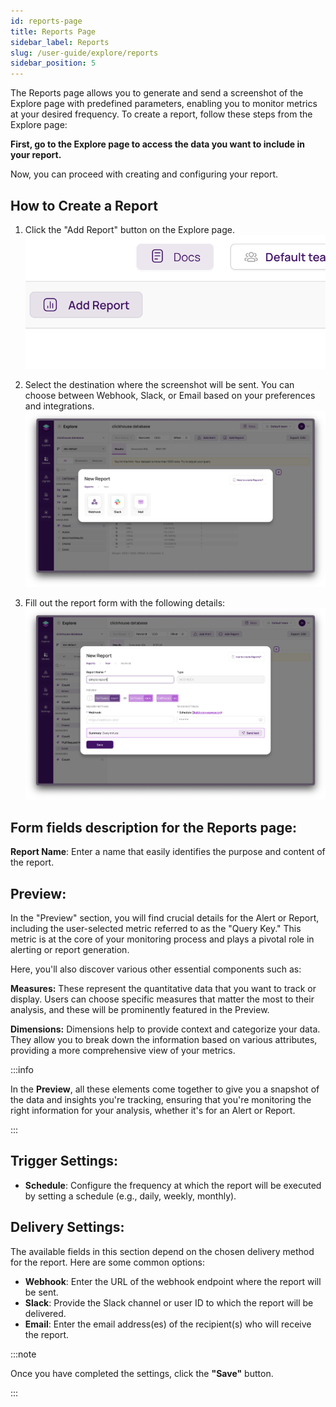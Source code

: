 ```yaml
---
id: reports-page
title: Reports Page
sidebar_label: Reports
slug: /user-guide/explore/reports
sidebar_position: 5
---
```


The Reports page allows you to generate and send a screenshot of the Explore page with predefined parameters, enabling you to monitor metrics at your desired frequency. To create a report, follow these steps from the Explore page:

**First, go to the Explore page to access the data you want to include in your report.**

Now, you can proceed with creating and configuring your report.

## How to Create a Report

1. Click the "Add Report" button on the Explore page.
![Reports Page](/docs/img/report1.png)

1. Select the destination where the screenshot will be sent. You can choose between Webhook, Slack, or Email based on your preferences and integrations.
![Reports Destination](/docs/img/report-new.png)

1. Fill out the report form with the following details:
![Reports Form](/docs/img/report3.png)

## Form fields description for the Reports page:

**Report Name**: Enter a name that easily identifies the purpose and content of the report.


  ## Preview:

  In the "Preview" section, you will find crucial details for the Alert or Report, including the user-selected metric referred to as the "Query Key." This metric is at the core of your monitoring process and plays a pivotal role in alerting or report generation.

  Here, you'll also discover various other essential components such as:

  **Measures:** These represent the quantitative data that you want to track or display. Users can choose specific measures that matter the most to their analysis, and these will be prominently featured in the Preview.

  **Dimensions:** Dimensions help to provide context and categorize your data. They allow you to break down the information based on various attributes, providing a more comprehensive view of your metrics.

:::info

  In the **Preview**, all these elements come together to give you a snapshot of the data and insights you're tracking, ensuring that you're monitoring the right information for your analysis, whether it's for an Alert or Report.

:::

  ## Trigger Settings:
  - **Schedule**: Configure the frequency at which the report will be executed by setting a schedule (e.g., daily, weekly, monthly).
  

  ## Delivery Settings:

   The available fields in this section depend on the chosen delivery method for the report. Here are some common options:

   - **Webhook**: Enter the URL of the webhook endpoint where the report will be sent.
   - **Slack**: Provide the Slack channel or user ID to which the report will be delivered.
   - **Email**: Enter the email address(es) of the recipient(s) who will receive the report.

:::note

Once you have completed the settings, click the **"Save"** button.

:::